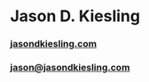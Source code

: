 # Jason D. Kiesling  
### [jasondkiesling.com](https://jasondkiesling.com)  
### [jason@jasondkiesling.com](mailto:jason@jasondkiesling.com)
